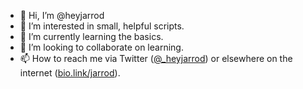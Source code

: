 - 👋 Hi, I’m @heyjarrod
- 👀 I’m interested in small, helpful scripts.
- 🌱 I’m currently learning the basics.
- 💞️ I’m looking to collaborate on learning.
- 📫 How to reach me via Twitter ([@_heyjarrod](https://twitter.com/_heyjarrod)) or elsewhere on the internet ([bio.link/jarrod](https://bio.link/jarrod)).

<!---
heyjarrod/heyjarrod is a ✨ special ✨ repository because its `README.md` (this file) appears on your GitHub profile.
You can click the Preview link to take a look at your changes.
--->
